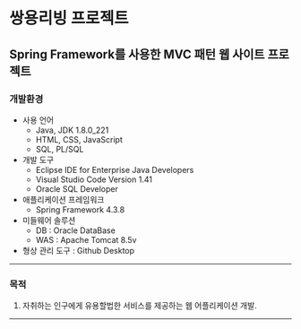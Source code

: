 쌍용리빙 프로젝트
=============
Spring Framework를 사용한 MVC 패턴 웹 사이트 프로젝트
-------------

### 개발환경

* 사용 언어
  * Java, JDK 1.8.0_221
  * HTML, CSS, JavaScript
  * SQL, PL/SQL
* 개발 도구
  * Eclipse IDE for Enterprise Java Developers
  * Visual Studio Code Version 1.41
  * Oracle SQL Developer
* 애플리케이션 프레임워크
  * Spring Framework 4.3.8
* 미들웨어 솔루션
  * DB : Oracle DataBase
  * WAS : Apache Tomcat 8.5v
* 형상 관리 도구 : Github Desktop

<hr>

### 목적
1. 자취하는 인구에게 유용할법한 서비스를 제공하는 웹 어플리케이션 개발.

<hr>
